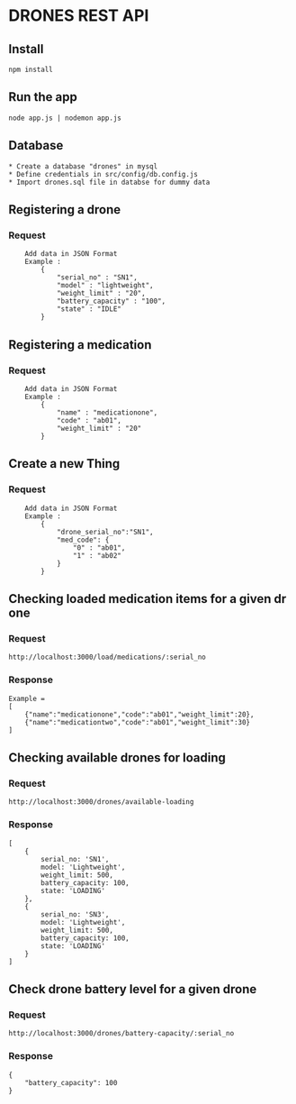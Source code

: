 # DRONES REST API 

## Install

    npm install

## Run the app

    node app.js | nodemon app.js

## Database

    * Create a database "drones" in mysql 
    * Define credentials in src/config/db.config.js
    * Import drones.sql file in databse for dummy data

## Registering a drone

### Request

```POST http://localhost:3000/drones/create/
    Add data in JSON Format 
    Example : 
        {
            "serial_no" : "SN1",
            "model" : "lightweight",
            "weight_limit" : "20",
            "battery_capacity" : "100",
            "state" : "IDLE"
        }
```

## Registering a medication

### Request

```POST http://localhost:3000/medication/create/
    Add data in JSON Format 
    Example : 
        {
            "name" : "medicationone",
            "code" : "ab01",
            "weight_limit" : "20"
        }
```

## Create a new Thing

### Request

```POST http://localhost:3000/load/medications/
    Add data in JSON Format 
    Example : 
        {
            "drone_serial_no":"SN1",
            "med_code": {
                "0" : "ab01",
                "1" : "ab02"
            }
        }
```

## Checking loaded medication items for a given drone

### Request

`http://localhost:3000/load/medications/:serial_no`

### Response

    Example = 
    [
        {"name":"medicationone","code":"ab01","weight_limit":20},
        {"name":"medicationtwo","code":"ab01","weight_limit":30}
    ]
    
## Checking available drones for loading

### Request

`http://localhost:3000/drones/available-loading`

### Response

    [
        {
            serial_no: 'SN1',
            model: 'Lightweight',
            weight_limit: 500,
            battery_capacity: 100,
            state: 'LOADING'
        },
        {
            serial_no: 'SN3',
            model: 'Lightweight',
            weight_limit: 500,
            battery_capacity: 100,
            state: 'LOADING'
        }
    ]

## Check drone battery level for a given drone

### Request

`http://localhost:3000/drones/battery-capacity/:serial_no`

### Response

    {
        "battery_capacity": 100
    }


